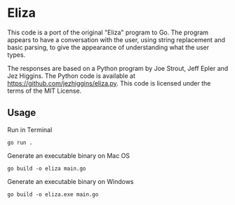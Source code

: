 # Eliza

This code is a port of the original  "Eliza" program to Go. The program appears to have a conversation with the user, using string replacement and basic parsing, to give the appearance of understanding what the user types.  

The responses are based on a Python program by Joe Strout, Jeff Epler and Jez Higgins. The Python code is available at https://github.com/jezhiggins/eliza.py. This code is licensed under the terms of the MIT License.

## Usage

Run in Terminal

```
go run .     
```

Generate an executable binary on Mac OS

```
go build -o eliza main.go
```

Generate an executable binary on Windows

```
go build -o eliza.exe main.go
```